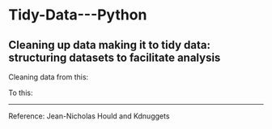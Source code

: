 # Tidy-Data---Python
Cleaning up data making it to tidy data: structuring datasets to facilitate analysis
-----

Cleaning data from this:

To this: 




-----
Reference: Jean-Nicholas Hould and Kdnuggets

